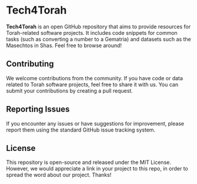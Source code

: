 Tech4Torah
==========

**Tech4Torah** is an open GitHub repository that aims to provide resources for Torah-related software projects. It includes code snippets for common tasks (such as converting a number to a Gematria) and datasets such as the Masechtos in Shas. Feel free to browse around!

Contributing
------------

We welcome contributions from the community. If you have code or data related to Torah software projects, feel free to share it with us. You can submit your contributions by creating a pull request.

Reporting Issues
----------------

If you encounter any issues or have suggestions for improvement, please report them using the standard GitHub issue tracking system.

License
-------

This repository is open-source and released under the MIT License. However, we would appreciate a link in your project to this repo, in order to spread the word about our project. Thanks!
